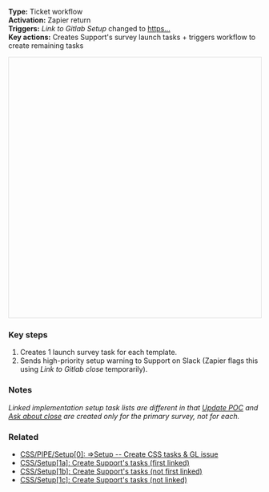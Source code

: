 **Type:** Ticket workflow  
**Activation:** Zapier return  
**Triggers:** *Link to Gitlab Setup* changed to <u>https...</u>  
**Key actions:** Creates Support's survey launch tasks + triggers workflow to create remaining tasks    

<div id="viewer" style="width:100%;height:520px;border:1px solid #ddd;"></div>
<script src="https://cdn.jsdelivr.net/npm/openseadragon@4.1/build/openseadragon/openseadragon.min.js"></script>
<script>
  document.addEventListener('DOMContentLoaded', function () {
    var basePath = window.location.pathname.replace(/\/workflows\/.*/, '/');
    var imgUrl = basePath + "images/CSS-Setup-1-Create-Supports-tasks.png";
    OpenSeadragon({ id: "viewer", prefixUrl: "https://cdn.jsdelivr.net/npm/openseadragon@4.1/build/openseadragon/images/", tileSources: { type: "image", url: imgUrl, buildPyramid: false }, showNavigator: true, showZoomControl: true, showHomeControl: true, showFullPageControl: false });
  });
</script>

### Key steps  
1. Creates 1 launch survey task for each template.
2. Sends high-priority setup warning to Support on Slack (Zapier flags this using *Link to Gitlab close* temporarily).  

### Notes  
<i>Linked implementation setup task lists are different in that <u>Update POC</u> and <u>Ask about close</u> are created only for the primary survey, not for each.</i>  

### Related  
- [CSS/PIPE/Setup[0]: ⇒Setup -- Create CSS tasks & GL issue](../workflows/CSS-PIPE-Setup-0-Setup--Create-CSS-tasks-GL-issue.md)  
- [CSS/Setup[1a]: Create Support's tasks (first linked)](../workflows/CSS-Setup-1a-Create-Supports-tasks-first-linked.md)  
- [CSS/Setup[1b]: Create Support's tasks (not first linked)](../workflows/CSS-Setup-1b-Create-Supports-tasks-not-first-linked.md)  
- [CSS/Setup[1c]: Create Support's tasks (not linked)](../workflows/CSS-Setup-1c-Create-Supports-tasks-not-linked.md)  
